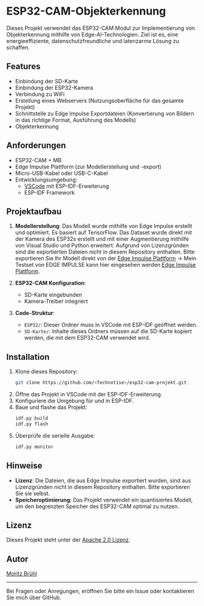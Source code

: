 # ESP32-CAM-Objekterkennung
Dieses Projekt verwendet das ESP32-CAM Modul zur Implementierung von Objekterkennung mithilfe von Edge-AI-Technologien.
Ziel ist es, eine energieeffiziente, datenschutzfreundliche und latenzarme Lösung zu schaffen.

## Features

- Einbindung der SD-Karte
- Einbindung der ESP32-Kamera
- Verbindung zu WiFi
- Erstellung eines Webservers (Nutzungsoberfläche für das gesamte Projekt)
- Schnittstelle zu Edge Impulse Exportdateien (Konvertierung von Bildern in das richtige Format, Ausführung des Modells)
- Objekterkennung

## Anforderungen

- ESP32-CAM + MB
- Edge Impulse Plattform (zur Modellerstellung und -export)
- Micro-USB-Kabel oder USB-C-Kabel
- Entwicklungsumgebung:
  - [VSCode](https://code.visualstudio.com/) mit ESP-IDF-Erweiterung
  - ESP-IDF Framework

## Projektaufbau

1. **Modellerstellung**: Das Modell wurde mithilfe von Edge Impulse erstellt und optimiert. Es basiert auf TensorFlow. Das Dataset wurde direkt mit der Kamera des ESP32s erstellt und mit einer Augmentierung mithilfe von Visual Studio und Python erweitert. Aufgrund von Lizenzgründen sind die exportierten Dateien nicht in diesem Repository enthalten. Bitte exportieren Sie Ihr Modell direkt von der [Edge Impulse Plattform](https://www.edgeimpulse.com/) -> Mein Testset von EDGE IMPULSE kann hier eingesehen werden [Edge Impulse Plattform](https://studio.edgeimpulse.com/public/564420/latest).

4. **ESP32-CAM Konfiguration**:

   - SD-Karte eingebunden
   - Kamera-Treiber integriert

5. **Code-Struktur**:

   - `ESP32/`: Dieser Ordner muss in VSCode mit ESP-IDF geöffnet werden.
   - `SD-Karte/`: Inhalte dieses Ordners müssen auf die SD-Karte kopiert werden, die mit dem ESP32-CAM verwendet wird.

## Installation

1. Klone dieses Repository:
   ```bash
   git clone https://github.com/<Technotise>/esp32-cam-projekt.git
   ```
2. Öffne das Projekt in VSCode mit der ESP-IDF-Erweiterung.
3. Konfiguriere die Umgebung für und in ESP-IDF.
4. Baue und flashe das Projekt:
   ```bash
   idf.py build
   idf.py flash
   ```
5. Überprüfe die serielle Ausgabe:
   ```bash
   idf.py monitor
   ```

## Hinweise

- **Lizenz**: Die Dateien, die aus Edge Impulse exportiert wurden, sind aus Lizenzgründen nicht in diesem Repository enthalten. Bitte exportieren Sie sie selbst.
- **Speicheroptimierung**: Das Projekt verwendet ein quantisiertes Modell, um den begrenzten Speicher des ESP32-CAM optimal zu nutzen.

## Lizenz

Dieses Projekt steht unter der [Apache 2.0 Lizenz](LICENSE).

## Autor

[Moritz Brühl](https://github.com/<Technotise>)

---

Bei Fragen oder Anregungen, eröffnen Sie bitte ein Issue oder kontaktieren Sie mich über GitHub.

